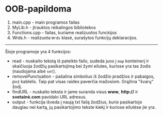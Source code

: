 # OOB-papildoma

1. main.cpp - main programos failas
2. MyLib.h - įtrauktos reikalingos bibliotekos
3. Functions.cpp - failas, kuriame realizuotos funckijos
4. Wrds.h - realizuota `Wrds` klasė, surašytos funkcijų deklaracijos.
------------
Šioje programoje yra 4 funkcijos:
* read - nuskaito tekstą iš pateikto failo, sudeda juos į `map` konteinerį ir skaičiuoja žodžių pasikartojimą bei žymi eilutes, kuriose yra tas žodis (naudojama aibė `set`).
* removePunctuation - pašalina simbolius iš žodžio pradžios ir pabaigos, pvz kablelis. Taip pat visas raides paverčia mažosiom. Grąžina "švarų" žodį.
* findURL - nuskaito teksta ir jame suranda visus **www**, **http://** ir **svetainė.com** pavidalo URL adresus.
* output - funkcija išveda į naują txt failą žodžius, kurie pasikartojo daugiau nei kartą, jų pasikartojimo tekste kiekį ir kuriose eilutėse jie yra.
